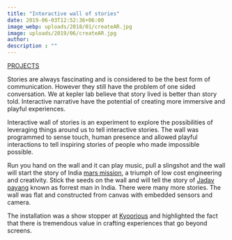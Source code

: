 ```yaml
---
title: "Interactive wall of stories"
date: 2019-06-03T12:52:36+06:00
image_webp: uploads/2018/01/createAR.jpg
image: uploads/2019/06/createAR.jpg
author: 
description : ""
---
```


[PROJECTS](http://experiencesutra.com/category/projects/)

Stories are always fascinating and is considered to be the best form of communication. However they still have the problem of one sided conversation. We at kepler lab believe that story lived is better than story told. Interactive narrative have the potential of creating more immersive and playful experiences.

Interactive wall of stories is an experiment to explore the possibilities of leveraging things around us to tell interactive stories. The wall was programmed to sense touch, human presence and allowed playful interactions to tell inspiring stories of people who made impossible possible.

Run you hand on the wall and it can play music, pull a slingshot and the wall will start the story of India [mars mission](http://www.isro.gov.in/pslv-c25-mars-orbiter-mission), a triumph of low cost engineering and creativity. Stick the seeds on the wall and will tell the story of [Jadav payang](https://en.wikipedia.org/wiki/Jadav_Payeng) known as forrest man in India. There were many more stories. The wall was flat and constructed from canvas with embedded sensors and camera.

The installation was a show stopper at [Kyoorious](http://designyatra.com/) and highlighted the fact that there is tremendous value in crafting experiences that go beyond screens.
